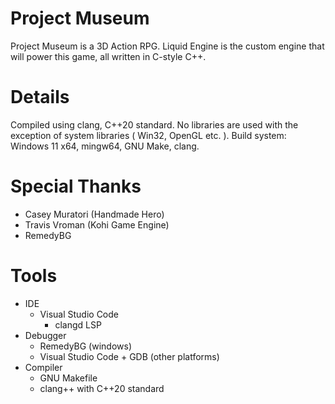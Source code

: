 # Project Museum

Project Museum is a 3D Action RPG. Liquid Engine is the custom engine that will power this game, all written in C-style C++.

# Details

Compiled using clang, C++20 standard. No libraries are used with the exception of system libraries ( Win32, OpenGL etc. ).
Build system: Windows 11 x64, mingw64, GNU Make, clang.

# Special Thanks

- Casey Muratori (Handmade Hero)
- Travis Vroman (Kohi Game Engine)
- RemedyBG 

# Tools
- IDE
  - Visual Studio Code
    - clangd LSP
- Debugger
  - RemedyBG (windows)
  - Visual Studio Code + GDB (other platforms)
- Compiler
  - GNU Makefile
  - clang++ with C++20 standard

